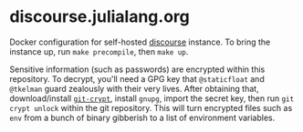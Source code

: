 # discourse.julialang.org

Docker configuration for self-hosted [discourse](https://www.discourse.org/) instance.  To bring the instance up, run `make precompile`, then `make up`.

Sensitive information (such as passwords) are encrypted within this repository.  To decrypt, you'll need a GPG key that `@staticfloat` and `@tkelman` guard zealously with their very lives.  After obtaining that, download/install [`git-crypt`](https://github.com/AGWA/git-crypt), install `gnupg`, import the secret key, then run `git crypt unlock` within the git repository.  This will turn encrypted files such as `env` from a bunch of binary gibberish to a list of environment variables.
